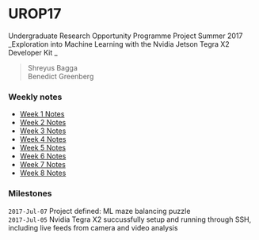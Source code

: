 # UROP17
Undergraduate Research Opportunity Programme Project Summer 2017  
_Exploration into Machine Learning with the Nvidia Jetson Tegra X2 Developer Kit  _

> Shreyus Bagga  
> Benedict Greenberg  

### Weekly notes
 - [Week 1 Notes](/Week-1-Notes.md)
 - [Week 2 Notes](/Week-2-Notes.md)
 - [Week 3 Notes](/Week-3-Notes.md)
 - [Week 4 Notes](/Week-4-Notes.md)
 - [Week 5 Notes](/Week-5-Notes.md)
 - [Week 6 Notes](/Week-6-Notes.md)
 - [Week 7 Notes](/Week-7-Notes.md)
 - [Week 8 Notes](/Week-8-Notes.md)
 
 ### Milestones
 
 `2017-Jul-07` Project defined: ML maze balancing puzzle  
 `2017-Jul-05` Nvidia Tegra X2 succussfully setup and running through SSH, including live feeds from camera and video analysis  
 
